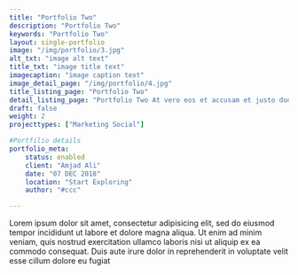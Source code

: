 ```yaml
---
title: "Portfolio Two"
description: "Portfolio Two"
keywords: "Portfolio Two"
layout: single-portfolio
image: "/img/portfolio/3.jpg"
alt_txt: "image alt text"
title_txt: "image title text"
imagecaption: "image caption text"
image_detail_page: "/img/portfolio/4.jpg"
title_listing_page: "Portfolio Two"
detail_listing_page: "Portfolio Two At vero eos et accusam et justo duo dolores et ea rebum. Stet gubergren no sea takimata sanctus est"
draft: false
weight: 2
projecttypes: ["Marketing Social"]

#Portfilio details
portfolio_meta:
    status: enabled
    client: "Amjad Ali"
    date: "07 DEC 2018"
    location: "Start Exploring"
    author: "#ccc"

---
```


Lorem ipsum dolor sit amet, consectetur adipisicing elit, sed do eiusmod tempor incididunt ut labore et dolore magna aliqua. Ut enim ad minim veniam, quis nostrud exercitation ullamco laboris nisi ut aliquip ex ea commodo consequat. Duis aute irure dolor in reprehenderit in voluptate velit esse cillum dolore eu fugiat